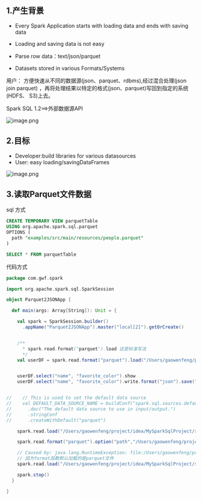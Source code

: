 ## 1.产生背景

- Every Spark Application starts with loading data and ends with saving data

- Loading and saving data is not easy

- Parse row data：text/json/parquet

- Datasets stored in various Formats/Systems

用户：
    方便快速从不同的数据源(json、parquet、rdbms),经过混合处理(json join parquet) ，再将处理结果以特定的格式(json、parquet)写回到指定的系统(HDFS、 S3)上去。

Spark SQL 1.2==>外部数据源API

![image.png](https://upload-images.jianshu.io/upload_images/7220971-e56dc58e971327c9.png?imageMogr2/auto-orient/strip%7CimageView2/2/w/1240)

## 2.目标

- Developer:build libraries for various datasources
- User: easy loading/savingDataFrames

![image.png](https://upload-images.jianshu.io/upload_images/7220971-501832f4faeda09d.png?imageMogr2/auto-orient/strip%7CimageView2/2/w/1240)


## 3.读取Parquet文件数据

sql 方式
```sql
CREATE TEMPORARY VIEW parquetTable
USING org.apache.spark.sql.parquet
OPTIONS (
  path "examples/src/main/resources/people.parquet"
)

SELECT * FROM parquetTable
```    

代码方式
```scala
package com.gwf.spark

import org.apache.spark.sql.SparkSession

object Parquet2JSONApp {

  def main(args: Array[String]): Unit = {

    val spark = SparkSession.builder()
      .appName("Parquet2JSONApp").master("local[2]").getOrCreate()


    /**
      * spark.read.format("parquet").load 这是标准写法
      */
    val userDF = spark.read.format("parquet").load("/Users/gaowenfeng/project/idea/MySparkSqlProject/src/main/resources/users.parquet")


    userDF.select("name", "favorite_color").show
    userDF.select("name", "favorite_color").write.format("json").save("/Users/gaowenfeng/project/idea/MySparkSqlProject/src/main/resources/users_copy")


//    // This is used to set the default data source
//    val DEFAULT_DATA_SOURCE_NAME = buildConf("spark.sql.sources.default")
//      .doc("The default data source to use in input/output.")
//      .stringConf
//      .createWithDefault("parquet")

    spark.read.load("/Users/gaowenfeng/project/idea/MySparkSqlProject/src/main/resources/users.parquet").show()

    spark.read.format("parquet").option("path","/Users/gaowenfeng/project/idea/MySparkSqlProject/src/main/resources/users.parquet").load().show()

    // Caused by: java.lang.RuntimeException: file:/Users/gaowenfeng/project/idea/MySparkSqlProject/src/main/resources/people.json is not a Parquet file. expected magic number at tail [80, 65, 82, 49] but found [49, 57, 125, 10]
    // 因为format函数默认加载的是parquet文件
    spark.read.load("/Users/gaowenfeng/project/idea/MySparkSqlProject/src/main/resources/people.json").show()

    spark.stop()
  }

}

```



